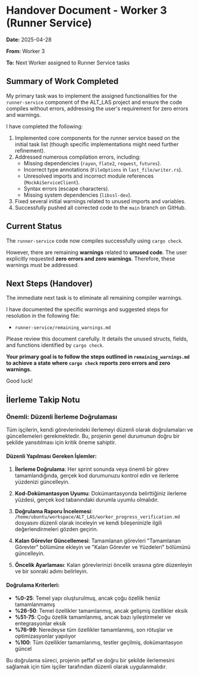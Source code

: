 # Handover Document - Worker 3 (Runner Service)

**Date:** 2025-04-28

**From:** Worker 3

**To:** Next Worker assigned to Runner Service tasks

## Summary of Work Completed

My primary task was to implement the assigned functionalities for the `runner-service` component of the ALT_LAS project and ensure the code compiles without errors, addressing the user's requirement for zero errors and warnings.

I have completed the following:

1.  Implemented core components for the runner service based on the initial task list (though specific implementations might need further refinement).
2.  Addressed numerous compilation errors, including:
    *   Missing dependencies (`rayon`, `flate2`, `reqwest`, `futures`).
    *   Incorrect type annotations (`FileOptions` in `last_file/writer.rs`).
    *   Unresolved imports and incorrect module references (`MockAiServiceClient`).
    *   Syntax errors (escape characters).
    *   Missing system dependencies (`libssl-dev`).
3.  Fixed several initial warnings related to unused imports and variables.
4.  Successfully pushed all corrected code to the `main` branch on GitHub.

## Current Status

The `runner-service` code now compiles successfully using `cargo check`.

However, there are remaining **warnings** related to **unused code**. The user explicitly requested **zero errors and zero warnings**. Therefore, these warnings must be addressed.

## Next Steps (Handover)

The immediate next task is to eliminate all remaining compiler warnings.

I have documented the specific warnings and suggested steps for resolution in the following file:

*   `runner-service/remaining_warnings.md`

Please review this document carefully. It details the unused structs, fields, and functions identified by `cargo check`.

**Your primary goal is to follow the steps outlined in `remaining_warnings.md` to achieve a state where `cargo check` reports zero errors and zero warnings.**

Good luck!

## İlerleme Takip Notu

### Önemli: Düzenli İlerleme Doğrulaması

Tüm işçilerin, kendi görevlerindeki ilerlemeyi düzenli olarak doğrulamaları ve güncellemeleri gerekmektedir. Bu, projenin genel durumunun doğru bir şekilde yansıtılması için kritik öneme sahiptir.

#### Düzenli Yapılması Gereken İşlemler:

1. **İlerleme Doğrulama**: Her sprint sonunda veya önemli bir görev tamamlandığında, gerçek kod durumunuzu kontrol edin ve ilerleme yüzdenizi güncelleyin.

2. **Kod-Dokümantasyon Uyumu**: Dokümantasyonda belirttiğiniz ilerleme yüzdesi, gerçek kod tabanındaki durumla uyumlu olmalıdır.

3. **Doğrulama Raporu İncelemesi**: `/home/ubuntu/workspace/ALT_LAS/worker_progress_verification.md` dosyasını düzenli olarak inceleyin ve kendi bileşeninizle ilgili değerlendirmeleri gözden geçirin.

4. **Kalan Görevler Güncellemesi**: Tamamlanan görevleri "Tamamlanan Görevler" bölümüne ekleyin ve "Kalan Görevler ve Yüzdeleri" bölümünü güncelleyin.

5. **Öncelik Ayarlaması**: Kalan görevlerinizi öncelik sırasına göre düzenleyin ve bir sonraki adımı belirleyin.

#### Doğrulama Kriterleri:

- **%0-25**: Temel yapı oluşturulmuş, ancak çoğu özellik henüz tamamlanmamış
- **%26-50**: Temel özellikler tamamlanmış, ancak gelişmiş özellikler eksik
- **%51-75**: Çoğu özellik tamamlanmış, ancak bazı iyileştirmeler ve entegrasyonlar eksik
- **%76-99**: Neredeyse tüm özellikler tamamlanmış, son rötuşlar ve optimizasyonlar yapılıyor
- **%100**: Tüm özellikler tamamlanmış, testler geçilmiş, dokümantasyon güncel

Bu doğrulama süreci, projenin şeffaf ve doğru bir şekilde ilerlemesini sağlamak için tüm işçiler tarafından düzenli olarak uygulanmalıdır.
